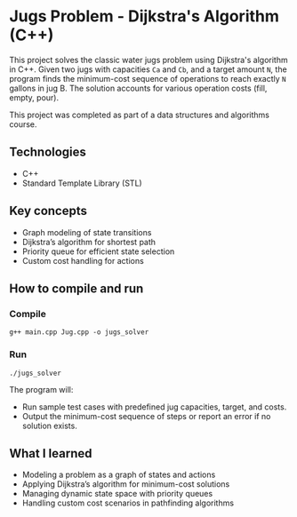 # Jugs Problem - Dijkstra's Algorithm (C++)

This project solves the classic water jugs problem using Dijkstra's algorithm in C++. Given two jugs with capacities `Ca` and `Cb`, and a target amount `N`, the program finds the minimum-cost sequence of operations to reach exactly `N` gallons in jug B. The solution accounts for various operation costs (fill, empty, pour).

This project was completed as part of a data structures and algorithms course.

## Technologies
- C++
- Standard Template Library (STL)

## Key concepts
- Graph modeling of state transitions
- Dijkstra’s algorithm for shortest path
- Priority queue for efficient state selection
- Custom cost handling for actions

## How to compile and run

### Compile
```
g++ main.cpp Jug.cpp -o jugs_solver
```

### Run
```
./jugs_solver
```

The program will:
- Run sample test cases with predefined jug capacities, target, and costs.
- Output the minimum-cost sequence of steps or report an error if no solution exists.

## What I learned
- Modeling a problem as a graph of states and actions
- Applying Dijkstra’s algorithm for minimum-cost solutions
- Managing dynamic state space with priority queues
- Handling custom cost scenarios in pathfinding algorithms

